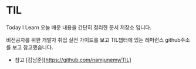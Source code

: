 # TIL
Today I Learn 오늘 배운 내용을 간단히 정리한 문서 저장소 입니다.

비전공자를 위한 개발자 취업 실전 가이드를 보고 TIL챕터에 있는 레퍼런스 github주소를 보고 참고했습니다.
- 참고 [김남준][https://github.com/namjunemy/TIL]
 

